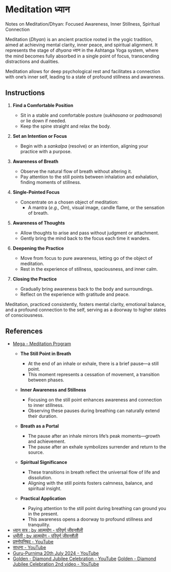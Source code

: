 # Meditation ध्यान 

Notes on Meditation/Dhyan: Focused Awareness, Inner Stillness, Spiritual Connection  

Meditation (*Dhyan*) is an ancient practice rooted in the yogic tradition, aimed at achieving mental clarity, inner peace, and spiritual alignment. It represents the stage of *dhyana* ध्यान in the Ashtanga Yoga system, where the mind becomes fully absorbed in a single point of focus, transcending distractions and dualities.  

Meditation allows for deep psychological rest and facilitates a connection with one’s inner self, leading to a state of profound stillness and awareness.  

## Instructions  
1. **Find a Comfortable Position**  
   - Sit in a stable and comfortable posture (*sukhasana* or *padmasana*) or lie down if needed.  
   - Keep the spine straight and relax the body.  

2. **Set an Intention or Focus**  
   - Begin with a *sankalpa* (resolve) or an intention, aligning your practice with a purpose.  

3. **Awareness of Breath**  
   - Observe the natural flow of breath without altering it.  
   - Pay attention to the still points between inhalation and exhalation, finding moments of stillness.  

4. **Single-Pointed Focus**  
   - Concentrate on a chosen object of meditation:  
     - A mantra (*e.g., Om*), visual image, candle flame, or the sensation of breath.  

5. **Awareness of Thoughts**  
   - Allow thoughts to arise and pass without judgment or attachment.  
   - Gently bring the mind back to the focus each time it wanders.  

6. **Deepening the Practice**  
   - Move from focus to pure awareness, letting go of the object of meditation.  
   - Rest in the experience of stillness, spaciousness, and inner calm.  

7. **Closing the Practice**  
   - Gradually bring awareness back to the body and surroundings.  
   - Reflect on the experience with gratitude and peace.  

Meditation, practiced consistently, fosters mental clarity, emotional balance, and a profound connection to the self, serving as a doorway to higher states of consciousness.

## References
- [Mega - Meditation Program](https://www.youtube.com/watch?v=LNgNYKo96b4)
	- **The Still Point in Breath**  
	  - At the end of an inhale or exhale, there is a brief pause—a still point.  
	  - This moment represents a cessation of movement, a transition between phases.  

	- **Inner Awareness and Stillness**  
	  - Focusing on the still point enhances awareness and connection to inner stillness.  
	  - Observing these pauses during breathing can naturally extend their duration.  

	- **Breath as a Portal**  
	  - The pause after an inhale mirrors life’s peak moments—growth and achievement.  
	  - The pause after an exhale symbolizes surrender and return to the source.  

	- **Spiritual Significance**  
	  - These transitions in breath reflect the universal flow of life and dissolution.  
	  - Aligning with the still points fosters calmness, balance, and spiritual insight.  

	- **Practical Application**  
	  - Paying attention to the still point during breathing can ground you in the present.  
	  - This awareness opens a doorway to profound stillness and tranquility.  
- [ध्यान सत्र : by आत्मयोग - परिपूर्ण जीवनशैली](https://www.youtube.com/playlist?list=PLcbDZ3mr5Q1JOLB68db_TkbcMkU5y-8IB)
- [धभीती : by आत्मयोग - परिपूर्ण जीवनशैली](https://www.youtube.com/playlist?list=PLcbDZ3mr5Q1JC_b__WHVMAmZbKX_xitQe)
- [प्रश्नोपनिषद - YouTube](https://www.youtube.com/playlist?list=PLcbDZ3mr5Q1KJBQYMpKAA8gUlxIRe0eEI)
- [साधना - YouTube](https://www.youtube.com/playlist?list=PLcbDZ3mr5Q1IYRrxOOMyGLQo-Z21ij9t_)
- [Guru-Purnima 20th July 2024 - YouTube](https://www.youtube.com/watch?v=8lWeAYkxPdE)
- [Golden - Diamond Jubilee Celebration - YouTube](https://www.youtube.com/watch?v=OO5JHXSLnic) [Golden - Diamond Jubilee Celebration 2nd video - YouTube](https://www.youtube.com/watch?v=GOooe7tIXdA)